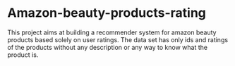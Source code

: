 # Amazon-beauty-products-rating
This project aims at building a recommender system for amazon beauty products based solely on user ratings. The data set has only ids and ratings of the products without any description or any way to know what the product is. 
